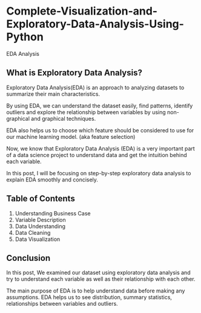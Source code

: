 # Complete-Visualization-and-Exploratory-Data-Analysis-Using-Python
EDA Analysis 

## What is Exploratory Data Analysis?
Exploratory Data Analysis(EDA) is an approach to analyzing datasets to summarize their main characteristics.

By using EDA, we can understand the dataset easily, find patterns, identify outliers and explore the relationship between variables by using non-graphical and graphical techniques.

EDA also helps us to choose which feature should be considered to use for our machine learning model. (aka feature selection)

Now, we know that Exploratory Data Analysis (EDA) is a very important part of a data science project to understand data and get the intuition behind each variable.

In this post, I will be focusing on step-by-step exploratory data analysis to explain EDA smoothly and concisely.

## Table of Contents
1. Understanding Business Case
2. Variable Description
3. Data Understanding
4. Data Cleaning
5. Data Visualization

## Conclusion
In this post, We examined our dataset using exploratory data analysis and try to understand each variable as well as their relationship with each other.

The main purpose of EDA is to help understand data before making any assumptions. EDA helps us to see distribution, summary statistics, relationships between variables and outliers.
